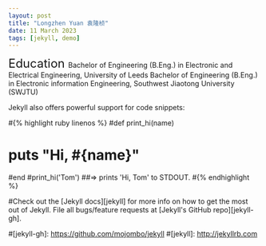 ```yaml
---
layout: post
title: "Longzhen Yuan 袁隆桢"
date: 11 March 2023
tags: [jekyll, demo]
---
```


<font size="5">  
    Education
</font>  
Bachelor of Engineering (B.Eng.) in Electronic and Electrical Engineering, University of Leeds
Bachelor of Engineering (B.Eng.) in Electronic information Engineering, Southwest Jiaotong University (SWJTU)

Jekyll also offers powerful support for code snippets:

#{% highlight ruby linenos %}
#def print_hi(name)
#  puts "Hi, #{name}"
#end
#print_hi('Tom')
##=> prints 'Hi, Tom' to STDOUT.
#{% endhighlight %}

#Check out the [Jekyll docs][jekyll] for more info on how to get the most out of Jekyll. File all bugs/feature requests at [Jekyll's GitHub repo][jekyll-gh].

#[jekyll-gh]: https://github.com/mojombo/jekyll
#[jekyll]:    http://jekyllrb.com


